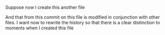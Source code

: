 Suppose now I create this another file

And that from this commit on this file is modified in conjunction with other files. I want now to rewrite the history so that there is a clear distinction to moments when I created this file
